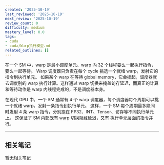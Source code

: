 ```yaml
---
created: '2025-10-19'
last_reviewed: '2025-10-19'
next_review: '2025-10-19'
review_count: 0
difficulty: medium
mastery_level: 0.0
tags:
- cuda
- cuda/Warp执行模型.md
related_outlines: []
---
```


在一个 SM 中，warp 是最小调度单元。warp 内 32 个线程要么一起执行指令，要么一起等待。
Warp 调度器只负责在每个 cycle 挑选一个就绪 warp，发射它的指令到执行单元。
如果某个 warp 在等待 global memory，它会挂起，调度器就去调度别的 warp 执行计算。这样通过 warp 切换来掩盖访存延迟，而真正的计算和等待动作是 warp 内线程完成的，不是调度器本身。

在现代 GPU 中，一个 SM 通常有 4 个 warp 调度器，每个调度器每个周期可以挑一个就绪 warp，发射一条指令到执行单元。
这样，一个 SM 每个周期最多能同时发射 4 条 warp 指令，分别跑在 FP32、INT、Tensor、访存等不同执行单元上。
这保证了 SM 内部既有 warp 切换隐藏延迟，又有 执行单元层面的指令并行。

---

## 相关笔记
<!-- 自动生成 -->

暂无相关笔记

